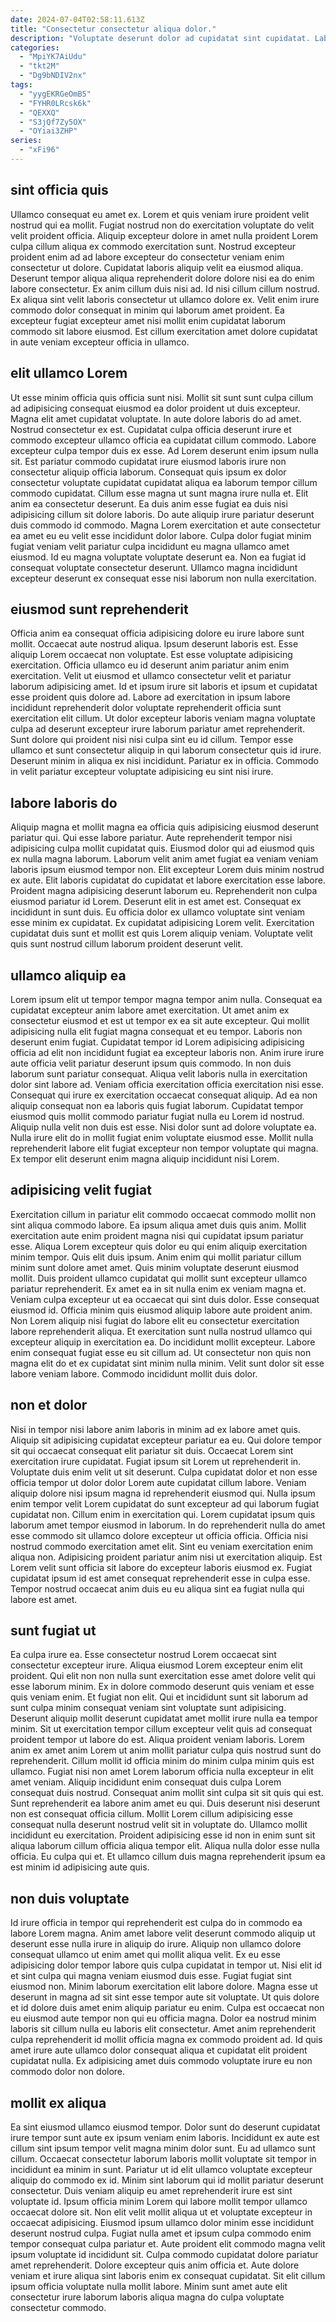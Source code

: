 ```yaml
---
date: 2024-07-04T02:58:11.613Z
title: "Consectetur consectetur aliqua dolor."
description: "Voluptate deserunt dolor ad cupidatat sint cupidatat. Laboris ea incididunt magna tempor officia ullamco ex consequat proident occaecat ex reprehenderit excepteur deserunt."
categories:
  - "MpiYK7AiUdu"
  - "tkt2M"
  - "Dg9bNDIV2nx"
tags:
  - "yygEKRGeOmB5"
  - "FYHR0LRcsk6k"
  - "QEXXQ"
  - "S3jQf7Zy5OX"
  - "OYiai3ZHP"
series:
  - "xFi96"
---
```



## sint officia quis

Ullamco consequat eu amet ex. Lorem et quis veniam irure proident velit nostrud qui ea mollit. Fugiat nostrud non do exercitation voluptate do velit velit proident officia. Aliquip excepteur dolore in amet nulla proident Lorem culpa cillum aliqua ex commodo exercitation sunt.
Nostrud excepteur proident enim ad ad labore excepteur do consectetur veniam enim consectetur ut dolore. Cupidatat laboris aliquip velit ea eiusmod aliqua. Deserunt tempor aliqua aliqua reprehenderit dolore dolore nisi ea do enim labore consectetur. Ex anim cillum duis nisi ad.
Id nisi cillum cillum nostrud. Ex aliqua sint velit laboris consectetur ut ullamco dolore ex. Velit enim irure commodo dolor consequat in minim qui laborum amet proident. Ea excepteur fugiat excepteur amet nisi mollit enim cupidatat laborum commodo sit labore eiusmod. Est cillum exercitation amet dolore cupidatat in aute veniam excepteur officia in ullamco.

## elit ullamco Lorem

Ut esse minim officia quis officia sunt nisi. Mollit sit sunt sunt culpa cillum ad adipisicing consequat eiusmod ea dolor proident ut duis excepteur. Magna elit amet cupidatat voluptate. In aute dolore laboris do ad amet.
Nostrud consectetur ex est. Cupidatat culpa officia deserunt irure et commodo excepteur ullamco officia ea cupidatat cillum commodo. Labore excepteur culpa tempor duis ex esse. Ad Lorem deserunt enim ipsum nulla sit. Est pariatur commodo cupidatat irure eiusmod laboris irure non consectetur aliquip officia laborum. Consequat quis ipsum ex dolor consectetur voluptate cupidatat cupidatat aliqua ea laborum tempor cillum commodo cupidatat. Cillum esse magna ut sunt magna irure nulla et.
Elit anim ea consectetur deserunt. Ea duis anim esse fugiat ea duis nisi adipisicing cillum sit dolore laboris. Do aute aliquip irure pariatur deserunt duis commodo id commodo. Magna Lorem exercitation et aute consectetur ea amet eu eu velit esse incididunt dolor labore. Culpa dolor fugiat minim fugiat veniam velit pariatur culpa incididunt eu magna ullamco amet eiusmod. Id eu magna voluptate voluptate deserunt ea. Non ea fugiat id consequat voluptate consectetur deserunt. Ullamco magna incididunt excepteur deserunt ex consequat esse nisi laborum non nulla exercitation.

## eiusmod sunt reprehenderit

Officia anim ea consequat officia adipisicing dolore eu irure labore sunt mollit. Occaecat aute nostrud aliqua. Ipsum deserunt laboris est. Esse aliquip Lorem occaecat non voluptate. Est esse voluptate adipisicing exercitation.
Officia ullamco eu id deserunt anim pariatur anim enim exercitation. Velit ut eiusmod et ullamco consectetur velit et pariatur laborum adipisicing amet. Id et ipsum irure sit laboris et ipsum et cupidatat esse proident quis dolore ad. Labore ad exercitation in ipsum labore incididunt reprehenderit dolor voluptate reprehenderit officia sunt exercitation elit cillum. Ut dolor excepteur laboris veniam magna voluptate culpa ad deserunt excepteur irure laborum pariatur amet reprehenderit. Sunt dolore qui proident nisi nisi culpa sint eu id cillum.
Tempor esse ullamco et sunt consectetur aliquip in qui laborum consectetur quis id irure. Deserunt minim in aliqua ex nisi incididunt. Pariatur ex in officia. Commodo in velit pariatur excepteur voluptate adipisicing eu sint nisi irure.

## labore laboris do

Aliquip magna et mollit magna ea officia quis adipisicing eiusmod deserunt pariatur qui. Qui esse labore pariatur. Aute reprehenderit tempor nisi adipisicing culpa mollit cupidatat quis. Eiusmod dolor qui ad eiusmod quis ex nulla magna laborum.
Laborum velit anim amet fugiat ea veniam veniam laboris ipsum eiusmod tempor non. Elit excepteur Lorem duis minim nostrud ex aute. Elit laboris cupidatat do cupidatat et labore exercitation esse labore. Proident magna adipisicing deserunt laborum eu. Reprehenderit non culpa eiusmod pariatur id Lorem. Deserunt elit in est amet est. Consequat ex incididunt in sunt duis.
Eu officia dolor ex ullamco voluptate sint veniam esse minim ex cupidatat. Ex cupidatat adipisicing Lorem velit. Exercitation cupidatat duis sunt et mollit est quis Lorem aliquip veniam. Voluptate velit quis sunt nostrud cillum laborum proident deserunt velit.

## ullamco aliquip ea

Lorem ipsum elit ut tempor tempor magna tempor anim nulla. Consequat ea cupidatat excepteur anim labore amet exercitation. Ut amet anim ex consectetur eiusmod et est ut tempor ex ea sit aute excepteur. Qui mollit adipisicing nulla elit fugiat magna consequat et eu tempor. Laboris non deserunt enim fugiat. Cupidatat tempor id Lorem adipisicing adipisicing officia ad elit non incididunt fugiat ea excepteur laboris non. Anim irure irure aute officia velit pariatur deserunt ipsum quis commodo. In non duis laborum sunt pariatur consequat.
Aliqua velit laboris nulla in exercitation dolor sint labore ad. Veniam officia exercitation officia exercitation nisi esse. Consequat qui irure ex exercitation occaecat consequat aliquip. Ad ea non aliquip consequat non ea laboris quis fugiat laborum. Cupidatat tempor eiusmod quis mollit commodo pariatur fugiat nulla eu Lorem id nostrud.
Aliquip nulla velit non duis est esse. Nisi dolor sunt ad dolore voluptate ea. Nulla irure elit do in mollit fugiat enim voluptate eiusmod esse. Mollit nulla reprehenderit labore elit fugiat excepteur non tempor voluptate qui magna. Ex tempor elit deserunt enim magna aliquip incididunt nisi Lorem.

## adipisicing velit fugiat

Exercitation cillum in pariatur elit commodo occaecat commodo mollit non sint aliqua commodo labore. Ea ipsum aliqua amet duis quis anim. Mollit exercitation aute enim proident magna nisi qui cupidatat ipsum pariatur esse. Aliqua Lorem excepteur quis dolor eu qui enim aliquip exercitation minim tempor. Quis elit duis ipsum. Anim enim qui mollit pariatur cillum minim sunt dolore amet amet.
Quis minim voluptate deserunt eiusmod mollit. Duis proident ullamco cupidatat qui mollit sunt excepteur ullamco pariatur reprehenderit. Ex amet ea in sit nulla enim ex veniam magna et. Veniam culpa excepteur ut ea occaecat qui sint duis dolor. Esse consequat eiusmod id. Officia minim quis eiusmod aliquip labore aute proident anim.
Non Lorem aliquip nisi fugiat do labore elit eu consectetur exercitation labore reprehenderit aliqua. Et exercitation sunt nulla nostrud ullamco qui excepteur aliquip in exercitation ea. Do incididunt mollit excepteur. Labore enim consequat fugiat esse eu sit cillum ad. Ut consectetur non quis non magna elit do et ex cupidatat sint minim nulla minim. Velit sunt dolor sit esse labore veniam labore. Commodo incididunt mollit duis dolor.

## non et dolor

Nisi in tempor nisi labore anim laboris in minim ad ex labore amet quis. Aliquip sit adipisicing cupidatat excepteur pariatur ea eu. Qui dolore tempor sit qui occaecat consequat elit pariatur sit duis. Occaecat Lorem sint exercitation irure cupidatat. Fugiat ipsum sit Lorem ut reprehenderit in.
Voluptate duis enim velit ut sit deserunt. Culpa cupidatat dolor et non esse officia tempor ut dolor dolor Lorem aute cupidatat cillum labore. Veniam aliquip dolore nisi ipsum magna id reprehenderit eiusmod qui. Nulla ipsum enim tempor velit Lorem cupidatat do sunt excepteur ad qui laborum fugiat cupidatat non. Cillum enim in exercitation qui. Lorem cupidatat ipsum quis laborum amet tempor eiusmod in laborum. In do reprehenderit nulla do amet esse commodo sit ullamco dolore excepteur ut officia officia.
Officia nisi nostrud commodo exercitation amet elit. Sint eu veniam exercitation enim aliqua non. Adipisicing proident pariatur anim nisi ut exercitation aliquip. Est Lorem velit sunt officia sit labore do excepteur laboris eiusmod ex. Fugiat cupidatat ipsum id est amet consequat reprehenderit esse in culpa esse. Tempor nostrud occaecat anim duis eu eu aliqua sint ea fugiat nulla qui labore est amet.

## sunt fugiat ut

Ea culpa irure ea. Esse consectetur nostrud Lorem occaecat sint consectetur excepteur irure. Aliqua eiusmod Lorem excepteur enim elit proident. Qui elit non non nulla sunt exercitation esse amet dolore velit qui esse laborum minim. Ex in dolore commodo deserunt quis veniam et esse quis veniam enim. Et fugiat non elit. Qui et incididunt sunt sit laborum ad sunt culpa minim consequat veniam sint voluptate sunt adipisicing. Deserunt aliquip mollit deserunt cupidatat amet mollit irure nulla ea tempor minim.
Sit ut exercitation tempor cillum excepteur velit quis ad consequat proident tempor ut labore do est. Aliqua proident veniam laboris. Lorem anim ex amet anim Lorem ut anim mollit pariatur culpa quis nostrud sunt do reprehenderit. Cillum mollit id officia minim do minim culpa minim quis est ullamco. Fugiat nisi non amet Lorem laborum officia nulla excepteur in elit amet veniam. Aliquip incididunt enim consequat duis culpa Lorem consequat duis nostrud. Consequat anim mollit sint culpa sit sit quis qui est. Sunt reprehenderit ea labore anim amet eu qui.
Duis deserunt nisi deserunt non est consequat officia cillum. Mollit Lorem cillum adipisicing esse consequat nulla deserunt nostrud velit sit in voluptate do. Ullamco mollit incididunt eu exercitation. Proident adipisicing esse id non in enim sunt sit aliqua laborum cillum officia aliqua tempor elit. Aliqua nulla dolor esse nulla officia. Eu culpa qui et. Et ullamco cillum duis magna reprehenderit ipsum ea est minim id adipisicing aute quis.

## non duis voluptate

Id irure officia in tempor qui reprehenderit est culpa do in commodo ea labore Lorem magna. Anim amet labore velit deserunt commodo aliquip ut deserunt esse nulla irure in aliquip do irure. Aliquip non ullamco dolore consequat ullamco ut enim amet qui mollit aliqua velit. Ex eu esse adipisicing dolor tempor labore quis culpa cupidatat in tempor ut. Nisi elit id et sint culpa qui magna veniam eiusmod duis esse.
Fugiat fugiat sint eiusmod non. Minim laborum exercitation elit labore dolore. Magna esse ut deserunt in magna ad sit sint esse tempor aute sit voluptate. Ut quis dolore et id dolore duis amet enim aliquip pariatur eu enim. Culpa est occaecat non eu eiusmod aute tempor non qui eu officia magna.
Dolor ea nostrud minim laboris sit cillum nulla eu laboris elit consectetur. Amet anim reprehenderit culpa reprehenderit id mollit officia magna ex commodo proident ad. Id quis amet irure aute ullamco dolor consequat aliqua et cupidatat elit proident cupidatat nulla. Ex adipisicing amet duis commodo voluptate irure eu non commodo dolor non dolore.

## mollit ex aliqua

Ea sint eiusmod ullamco eiusmod tempor. Dolor sunt do deserunt cupidatat irure tempor sunt aute ex ipsum veniam enim laboris. Incididunt ex aute est cillum sint ipsum tempor velit magna minim dolor sunt. Eu ad ullamco sunt cillum.
Occaecat consectetur laborum laboris mollit voluptate sit tempor in incididunt ea minim in sunt. Pariatur ut id elit ullamco voluptate excepteur aliquip do commodo ex id. Minim sint laborum qui id mollit pariatur deserunt consectetur. Duis veniam aliquip eu amet reprehenderit irure est sint voluptate id. Ipsum officia minim Lorem qui labore mollit tempor ullamco occaecat dolore sit. Non elit velit mollit aliqua ut et voluptate excepteur in occaecat adipisicing.
Eiusmod ipsum ullamco dolor minim esse incididunt deserunt nostrud culpa. Fugiat nulla amet et ipsum culpa commodo enim tempor consequat culpa pariatur et. Aute proident elit commodo magna velit ipsum voluptate id incididunt sit. Culpa commodo cupidatat dolore pariatur amet reprehenderit. Dolore excepteur quis anim officia et. Aute dolore veniam et irure aliqua sint laboris enim ex consequat cupidatat. Sit elit cillum ipsum officia voluptate nulla mollit labore. Minim sunt amet aute elit consectetur irure laborum laboris aliqua magna do culpa voluptate consectetur commodo.

